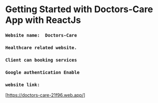 # Getting Started with Doctors-Care App with ReactJs
### `Website name:  Doctors-Care `
### ` Healthcare related website. ` 
### ` Client can booking services ` 
### ` Google authentication Enable ` 




### `website link:       ` 
[https://doctors-care-21f96.web.app/]


